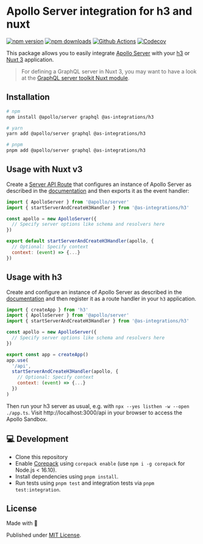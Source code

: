 # Apollo Server integration for h3 and nuxt

[![npm version][npm-version-src]][npm-version-href]
[![npm downloads][npm-downloads-src]][npm-downloads-href]
[![Github Actions][github-actions-src]][github-actions-href]
[![Codecov][codecov-src]][codecov-href]

This package allows you to easily integrate [Apollo Server](https://www.apollographql.com/docs/apollo-server/) with your [h3](https://github.com/unjs/h3) or [Nuxt 3](v3.nuxtjs.org) application.

> For defining a GraphQL server in Nuxt 3, you may want to have a look at the [GraphQL server toolkit Nuxt module](https://github.com/tobiasdiez/nuxt-graphql-server).

## Installation

```sh
# npm
npm install @apollo/server graphql @as-integrations/h3

# yarn
yarn add @apollo/server graphql @as-integrations/h3

# pnpm
pnpm add @apollo/server graphql @as-integrations/h3
```

## Usage with Nuxt v3

Create a [Server API Route](https://v3.nuxtjs.org/guide/directory-structure/server#api-routes) that configures an instance of Apollo Server as described in the [documentation](https://www.apollographql.com/docs/apollo-server/getting-started#step-6-create-an-instance-of-apolloserver) and then exports it as the event handler:

```js
import { ApolloServer } from '@apollo/server'
import { startServerAndCreateH3Handler } from '@as-integrations/h3'

const apollo = new ApolloServer({
  // Specify server options like schema and resolvers here
})

export default startServerAndCreateH3Handler(apollo, {
  // Optional: Specify context
  context: (event) => {...}
})
```

## Usage with h3

Create and configure an instance of Apollo Server as described in the [documentation](https://www.apollographql.com/docs/apollo-server/getting-started#step-6-create-an-instance-of-apolloserver) and then register it as a route handler in your `h3` application.

```js
import { createApp } from 'h3'
import { ApolloServer } from '@apollo/server'
import { startServerAndCreateH3Handler } from '@as-integrations/h3'

const apollo = new ApolloServer({
  // Specify server options like schema and resolvers here
})

export const app = createApp()
app.use(
  '/api',
  startServerAndCreateH3Handler(apollo, {
    // Optional: Specify context
    context: (event) => {...}
  })
)
```

Then run your h3 server as usual, e.g. with `npx --yes listhen -w --open ./app.ts`.
Visit http://localhost:3000/api in your browser to access the Apollo Sandbox.

## 💻 Development

- Clone this repository
- Enable [Corepack](https://github.com/nodejs/corepack) using `corepack enable` (use `npm i -g corepack` for Node.js < 16.10).
- Install dependencies using `pnpm install`.
- Run tests using `pnpm test` and integration tests via `pnpm test:integration`.

## License

Made with 💛

Published under [MIT License](./LICENSE).

<!-- Badges -->

[npm-version-src]: https://img.shields.io/npm/v/@as-integrations/h3?style=flat-square
[npm-version-href]: https://npmjs.com/package/@as-integrations/h3
[npm-downloads-src]: https://img.shields.io/npm/dm/@as-integrations/h3?style=flat-square
[npm-downloads-href]: https://npmjs.com/package/@as-integrations/h3
[github-actions-src]: https://img.shields.io/github/workflow/status/apollo-server-integrations/apollo-server-integration-h3/ci/main?style=flat-square
[github-actions-href]: https://github.com/apollo-server-integrations/apollo-server-integration-h3/actions?query=workflow%3Aci
[codecov-src]: https://img.shields.io/codecov/c/gh/apollo-server-integrations/apollo-server-integration-h3/main?style=flat-square
[codecov-href]: https://codecov.io/gh/apollo-server-integrations/apollo-server-integration-h3
